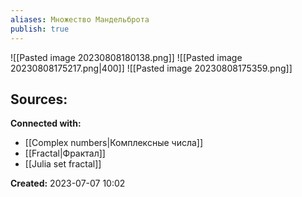 ```yaml
---
aliases: Множество Мандельброта
publish: true
---
```


![[Pasted image 20230808180138.png]]
![[Pasted image 20230808175217.png|400]]
![[Pasted image 20230808175359.png]]

**Sources:**
- 


**Connected with:**
- [[Complex numbers|Комплексные числа]]
- [[Fractal|Фрактал]]
- [[Julia set fractal]]



**Created:** 2023-07-07 10:02